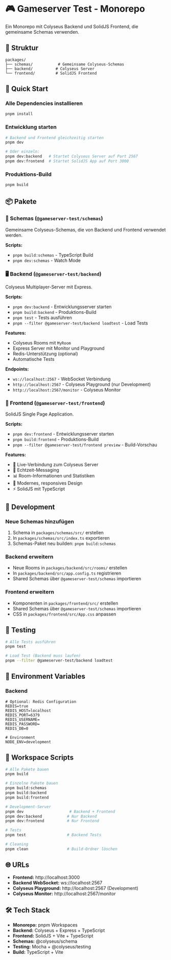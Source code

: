 # 🎮 Gameserver Test - Monorepo

Ein Monorepo mit Colyseus Backend und SolidJS Frontend, die gemeinsame Schemas verwenden.

## 📁 Struktur

```
packages/
├── schemas/           # Gemeinsame Colyseus-Schemas
├── backend/          # Colyseus Server
└── frontend/         # SolidJS Frontend
```

## 🚀 Quick Start

### Alle Dependencies installieren
```bash
pnpm install
```

### Entwicklung starten
```bash
# Backend und Frontend gleichzeitig starten
pnpm dev

# Oder einzeln:
pnpm dev:backend   # Startet Colyseus Server auf Port 2567
pnpm dev:frontend  # Startet SolidJS App auf Port 3000
```

### Produktions-Build
```bash
pnpm build
```

## 📦 Pakete

### 🔧 Schemas (`@gameserver-test/schemas`)
Gemeinsame Colyseus-Schemas, die von Backend und Frontend verwendet werden.

**Scripts:**
- `pnpm build:schemas` - TypeScript Build
- `pnpm dev:schemas` - Watch Mode

### 🖥️ Backend (`@gameserver-test/backend`)
Colyseus Multiplayer-Server mit Express.

**Scripts:**
- `pnpm dev:backend` - Entwicklungsserver starten
- `pnpm build:backend` - Produktions-Build
- `pnpm test` - Tests ausführen
- `pnpm --filter @gameserver-test/backend loadtest` - Load Tests

**Features:**
- Colyseus Rooms mit `MyRoom`
- Express Server mit Monitor und Playground
- Redis-Unterstützung (optional)
- Automatische Tests

**Endpoints:**
- `ws://localhost:2567` - WebSocket Verbindung
- `http://localhost:2567` - Colyseus Playground (nur Development)
- `http://localhost:2567/monitor` - Colyseus Monitor

### 🎨 Frontend (`@gameserver-test/frontend`)
SolidJS Single Page Application.

**Scripts:**
- `pnpm dev:frontend` - Entwicklungsserver starten
- `pnpm build:frontend` - Produktions-Build
- `pnpm --filter @gameserver-test/frontend preview` - Build-Vorschau

**Features:**
- 🎯 Live-Verbindung zum Colyseus Server
- 💬 Echtzeit-Messaging
- 📊 Room-Informationen und Statistiken
- 🎨 Modernes, responsives Design
- ⚡ SolidJS mit TypeScript

## 🔧 Development

### Neue Schemas hinzufügen
1. Schema in `packages/schemas/src/` erstellen
2. In `packages/schemas/src/index.ts` exportieren
3. Schemas-Paket neu builden: `pnpm build:schemas`

### Backend erweitern
- Neue Rooms in `packages/backend/src/rooms/` erstellen
- In `packages/backend/src/app.config.ts` registrieren
- Shared Schemas über `@gameserver-test/schemas` importieren

### Frontend erweitern
- Komponenten in `packages/frontend/src/` erstellen
- Shared Schemas über `@gameserver-test/schemas` importieren
- CSS in `packages/frontend/src/App.css` anpassen

## 🧪 Testing

```bash
# Alle Tests ausführen
pnpm test

# Load Test (Backend muss laufen)
pnpm --filter @gameserver-test/backend loadtest
```

## 🔧 Environment Variables

### Backend
```env
# Optional: Redis Configuration
REDIS=true
REDIS_HOST=localhost
REDIS_PORT=6379
REDIS_USERNAME=
REDIS_PASSWORD=
REDIS_DB=0

# Environment
NODE_ENV=development
```

## 📝 Workspace Scripts

```bash
# Alle Pakete bauen
pnpm build

# Einzelne Pakete bauen
pnpm build:schemas
pnpm build:backend
pnpm build:frontend

# Development-Server
pnpm dev                    # Backend + Frontend
pnpm dev:backend           # Nur Backend
pnpm dev:frontend          # Nur Frontend

# Tests
pnpm test                  # Backend Tests

# Cleaning
pnpm clean                 # Build-Ordner löschen
```

## 🌐 URLs

- **Frontend:** http://localhost:3000
- **Backend WebSocket:** ws://localhost:2567
- **Colyseus Playground:** http://localhost:2567 (Development)
- **Colyseus Monitor:** http://localhost:2567/monitor

## 🛠️ Tech Stack

- **Monorepo:** pnpm Workspaces
- **Backend:** Colyseus + Express + TypeScript
- **Frontend:** SolidJS + Vite + TypeScript
- **Schemas:** @colyseus/schema
- **Testing:** Mocha + @colyseus/testing
- **Build:** TypeScript + Vite
